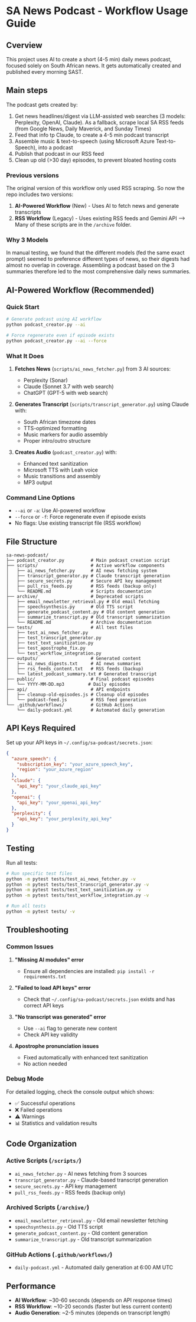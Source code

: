 # SA News Podcast - Workflow Usage Guide

## Cverview
This project uses AI to create a short (4-5 min) daily mews podcast, focused solely on South African news. It gets automatically created and published every morning SAST. 

## Main steps 
The podcast gets created by: 
1. Get news headlines/digest via LLM-assisted web searches (3 models: Perplexity, OpenAI, Claude). As a fallback, scrape local SA RSS feeds (from Google News, Daily Maverick, and Sunday Times)
2. Feed that info tp Claude, to create a 4-5 min podcast transcript
3. Assemble music & text-to-speech (using Microsoft Azure Text-to-Speech), into a podcast 
4. Publish that podcast in our RSS feed
5. Clean up old (>30 day) episodes, to prevent bloated hosting costs

### Previous versions

The original version of this workflow only used RSS scraping. So now the repo includes two versions: 
1. **AI-Powered Workflow** (New) - Uses AI to fetch news and generate transcripts
2. **RSS Workflow** (Legacy) - Uses existing RSS feeds and Gemini API --> Many of these scripts are in the `/archive` folder.

### Why 3 Models 
In manual testing, we found that the different models (fed the same exact prompt) seemed to preference different types of news, so their digests had almost no overlap in coverage. Assembling a podcast based on the 3 summaries therefore led to the most comprehensive daily news summaries. 

## AI-Powered Workflow (Recommended)

### Quick Start
```bash
# Generate podcast using AI workflow
python podcast_creator.py --ai

# Force regenerate even if episode exists
python podcast_creator.py --ai --force
```

### What It Does
1. **Fetches News** (`scripts/ai_news_fetcher.py`) from 3 AI sources:
   - Perplexity (Sonar)
   - Claude (Sonnet 3.7 with web search)
   - ChatGPT (GPT-5 with web search)

2. **Generates Transcript** (`scripts/transcript_generator.py`) using Claude with:
   - South African timezone dates
   - TTS-optimized formatting
   - Music markers for audio assembly
   - Proper intro/outro structure

3. **Creates Audio** (`podcast_creator.py`) with:
   - Enhanced text sanitization
   - Microsoft TTS with Leah voice
   - Music transitions and assembly
   - MP3 output

### Command Line Options
- `--ai` or `-a`: Use AI-powered workflow
- `--force` or `-f`: Force regenerate even if episode exists
- No flags: Use existing transcript file (RSS workflow)


## File Structure

```
sa-news-podcast/
├── podcast_creator.py          # Main podcast creation script
├── scripts/                    # Active workflow components
│   ├── ai_news_fetcher.py      # AI news fetching system
│   ├── transcript_generator.py # Claude transcript generation
│   ├── secure_secrets.py       # Secure API key management
│   ├── pull_rss_feeds.py       # RSS feeds (backup only)
│   └── README.md               # Scripts documentation
├── archive/                    # Deprecated scripts
│   ├── email_newsletter_retrieval.py # Old email fetching
│   ├── speechsynthesis.py      # Old TTS script
│   ├── generate_podcast_content.py # Old content generation
│   ├── summarize_transcript.py # Old transcript summarization
│   └── README.md               # Archive documentation
├── tests/                      # All test files
│   ├── test_ai_news_fetcher.py
│   ├── test_transcript_generator.py
│   ├── test_text_sanitization.py
│   ├── test_apostrophe_fix.py
│   └── test_workflow_integration.py
├── outputs/                    # Generated content
│   ├── ai_news_digests.txt     # AI news summaries
│   ├── rss_feeds_content.txt   # RSS feeds (backup)
│   └── latest_podcast_summary.txt # Generated transcript
├── public/                     # Final podcast episodes
│   └── YYYY-MM-DD.mp3         # Daily episodes
├── api/                        # API endpoints
│   ├── cleanup-old-episodes.js # Cleanup old episodes
│   └── podcast-feed.js         # RSS feed generation
└── .github/workflows/          # GitHub Actions
    └── daily-podcast.yml       # Automated daily generation
```

## API Keys Required

Set up your API keys in `~/.config/sa-podcast/secrets.json`:

```json
{
  "azure_speech": {
    "subscription_key": "your_azure_speech_key",
    "region": "your_azure_region"
  },
  "claude": {
    "api_key": "your_claude_api_key"
  },
  "openai": {
    "api_key": "your_openai_api_key"
  },
  "perplexity": {
    "api_key": "your_perplexity_api_key"
  }
}
```

## Testing

Run all tests:
```bash
# Run specific test files
python -m pytest tests/test_ai_news_fetcher.py -v
python -m pytest tests/test_transcript_generator.py -v
python -m pytest tests/test_text_sanitization.py -v
python -m pytest tests/test_workflow_integration.py -v

# Run all tests
python -m pytest tests/ -v
```

## Troubleshooting

### Common Issues

1. **"Missing AI modules" error**
   - Ensure all dependencies are installed: `pip install -r requirements.txt`

2. **"Failed to load API keys" error**
   - Check that `~/.config/sa-podcast/secrets.json` exists and has correct API keys

3. **"No transcript was generated" error**
   - Use `--ai` flag to generate new content
   - Check API key validity

4. **Apostrophe pronunciation issues**
   - Fixed automatically with enhanced text sanitization
   - No action needed

### Debug Mode

For detailed logging, check the console output which shows:
- ✅ Successful operations
- ❌ Failed operations  
- ⚠️ Warnings
- 📊 Statistics and validation results

## Code Organization

### Active Scripts (`/scripts/`)
- `ai_news_fetcher.py` - AI news fetching from 3 sources
- `transcript_generator.py` - Claude-based transcript generation
- `secure_secrets.py` - API key management
- `pull_rss_feeds.py` - RSS feeds (backup only)

### Archived Scripts (`/archive/`)
- `email_newsletter_retrieval.py` - Old email newsletter fetching
- `speechsynthesis.py` - Old TTS script
- `generate_podcast_content.py` - Old content generation
- `summarize_transcript.py` - Old transcript summarization

### GitHub Actions (`.github/workflows/`)
- `daily-podcast.yml` - Automated daily generation at 6:00 AM UTC

## Performance

- **AI Workflow**: ~30-60 seconds (depends on API response times)
- **RSS Workflow**: ~10-20 seconds (faster but less current content)
- **Audio Generation**: ~2-5 minutes (depends on transcript length)